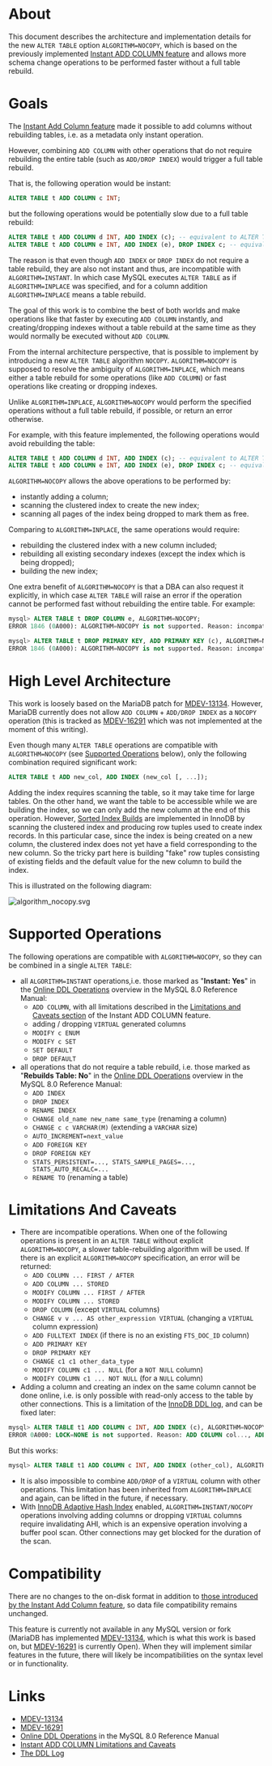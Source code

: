 # About

This document describes the architecture and implementation details for the new `ALTER TABLE` option `ALGORITHM=NOCOPY`, which is based on the previously implemented [Instant ADD COLUMN feature](https://www.yuque.com/littleneko/note/gtptal) and allows more schema change operations to be performed faster without a full table rebuild.

# Goals

The [Instant Add Column feature](https://www.yuque.com/littleneko/note/gtptal) made it possible to add columns without rebuilding tables, i.e. as a metadata only instant operation.

However, combining `ADD COLUMN` with other operations that do not require rebuilding the entire table (such as `ADD/DROP INDEX`) would trigger a full table rebuild.

That is, the following operation would be instant:

```sql
ALTER TABLE t ADD COLUMN c INT;
```

but the following operations would be potentially slow due to a full table rebuild:

```sql
ALTER TABLE t ADD COLUMN d INT, ADD INDEX (c); -- equivalent to ALTER TABLE ... ALGORITHM=INPLACE
ALTER TABLE t ADD COLUMN e INT, ADD INDEX (e), DROP INDEX c; -- equivalent to ALTER TABLE ... ALGORITHM=INPLACE
```

The reason is that even though `ADD INDEX` or `DROP INDEX` do not require a table rebuild, they are also not instant and thus, are incompatible with `ALGORITHM=INSTANT`. In which case MySQL executes `ALTER TABLE` as if `ALGORITHM=INPLACE` was specified, and for a column addition `ALGORITHM=INPLACE` means a table rebuild.

The goal of this work is to combine the best of both worlds and make operations like that faster by executing `ADD COLUMN` instantly, and creating/dropping indexes without a table rebuild at the same time as they would normally be executed without `ADD COLUMN`.

From the internal architecture perspective, that is possible to implement by introducing a new `ALTER TABLE` algorithm `NOCOPY`. `ALGORITHM=NOCOPY` is supposed to resolve the ambiguity of `ALGORITHM=INPLACE`, which means either a table rebuild for some operations (like `ADD COLUMN`) or fast operations like creating or dropping indexes.

Unlike `ALGORITHM=INPLACE`, `ALGORITHM=NOCOPY` would perform the specified operations without a full table rebuild, if possible, or return an error otherwise.

For example, with this feature implemented, the following operations would avoid rebuilding the table:

```sql
ALTER TABLE t ADD COLUMN d INT, ADD INDEX (c); -- equivalent to ALTER TABLE ... ALGORITHM=NOCOPY
ALTER TABLE t ADD COLUMN e INT, ADD INDEX (e), DROP INDEX c; -- equivalent to ALTER TABLE ... ALGORITHM=NOCOPY
```

`ALGORITHM=NOCOPY` allows the above operations to be performed by:

- instantly adding a column;
- scanning the clustered index to create the new index;
- scanning all pages of the index being dropped to mark them as free.

Comparing to `ALGORITHM=INPLACE`, the same operations would require:

- rebuilding the clustered index with a new column included;
- rebuilding all existing secondary indexes (except the index which is being dropped);
- building the new index;

One extra benefit of `ALGORITHM=NOCOPY` is that a DBA can also request it explicitly, in which case `ALTER TABLE` will raise an error if the operation cannot be performed fast without rebuilding the entire table. For example:

```sql
mysql> ALTER TABLE t DROP COLUMN e, ALGORITHM=NOCOPY;
ERROR 1846 (0A000): ALGORITHM=NOCOPY is not supported. Reason: incompatible operation. Try ALGORITHM=COPY/INPLACE.

mysql> ALTER TABLE t DROP PRIMARY KEY, ADD PRIMARY KEY (c), ALGORITHM=NOCOPY;
ERROR 1846 (0A000): ALGORITHM=NOCOPY is not supported. Reason: incompatible operation. Try ALGORITHM=COPY/INPLACE.
```

# High Level Architecture

This work is loosely based on the MariaDB patch for [MDEV-13134](https://jira.mariadb.org/browse/MDEV-13134). However, MariaDB currently does not allow `ADD COLUMN` + `ADD/DROP INDEX` as a `NOCOPY` operation (this is tracked as [MDEV-16291](https://jira.mariadb.org/browse/MDEV-16282) which was not implemented at the moment of this writing).

Even though many `ALTER TABLE` operations are compatible with `ALGORITHM=NOCOPY` (see [Supported Operations](#supported-operations) below), only the following combination required significant work:

```sql
ALTER TABLE t ADD new_col, ADD INDEX (new_col [, ...]);
```

Adding the index requires scanning the table, so it may take time for large tables. On the other hand, we want the table to be accessible while we are building the index, so we can only add the new column at the end of this operation. However, [Sorted Index Builds](https://dev.mysql.com/doc/refman/5.7/en/sorted-index-builds.html) are implemented in InnoDB by scanning the clustered index and producing row tuples used to create index records. In this particular case, since the index is being created on a new column, the clustered index does not yet have a field corresponding to the new column. So the tricky part here is building "fake" row tuples consisting of existing fields and the default value for the new column to build the index.

This is illustrated on the following diagram:

![algorithm_nocopy.svg](https://littleneko.oss-cn-beijing.aliyuncs.com/img/1594715571427-7e562a6e-291b-4499-94cf-498ea1dc44c0.svg)

# Supported Operations

The following operations are compatible with `ALGORITHM=NOCOPY`, so they can be combined in a single `ALTER TABLE`:

- all `ALGORITHM=INSTANT` operations,i.e. those marked as "**Instant: Yes**" in the [Online DDL Operations](https://dev.mysql.com/doc/refman/8.0/en/innodb-online-ddl-operations.html) overview in the MySQL 8.0 Reference Manual:
   - `ADD COLUMN`, with all limitations described in the [Limitations and Caveats section](https://git.xiaojukeji.com/foundation/mysql-server-5.7/wikis/feature-instant-add-column#limitations-and-caveats) of the Instant ADD COLUMN feature.
   - adding / dropping `VIRTUAL` generated columns
   - `MODIFY c ENUM`
   - `MODIFY c SET`
   - `SET DEFAULT`
   - `DROP DEFAULT`
- all operations that do not require a table rebuild, i.e. those marked as "**Rebuilds Table: No**" in the [Online DDL Operations](https://dev.mysql.com/doc/refman/8.0/en/innodb-online-ddl-operations.html) overview in the MySQL 8.0 Reference Manual:
   - `ADD INDEX`
   - `DROP INDEX`
   - `RENAME INDEX`
   - `CHANGE old_name new_name same_type` (renaming a column)
   - `CHANGE c c VARCHAR(M)` (extending a `VARCHAR` size)
   - `AUTO_INCREMENT=next_value`
   - `ADD FOREIGN KEY`
   - `DROP FOREIGN KEY`
   - `STATS_PERSISTENT=..., STATS_SAMPLE_PAGES=..., STATS_AUTO_RECALC=...`
   - `RENAME TO` (renaming a table)

# Limitations And Caveats

- There are incompatible operations. When one of the following operations is present in an `ALTER TABLE` without explicit `ALGORITHM=NOCOPY`, a slower table-rebuilding algorithm will be used. If there is an explicit `ALGORITHM=NOCOPY` specification, an error will be returned:
   - `ADD COLUMN ... FIRST / AFTER`
   - `ADD COLUMN ... STORED`
   - `MODIFY COLUMN ... FIRST / AFTER`
   - `MODIFY COLUMN ... STORED`
   - `DROP COLUMN` (except `VIRTUAL` columns)
   - `CHANGE v v ... AS other_expression VIRTUAL` (changing a `VIRTUAL` column expression)
   - `ADD FULLTEXT INDEX` (if there is no an existing `FTS_DOC_ID` column)
   - `ADD PRIMARY KEY`
   - `DROP PRIMARY KEY`
   - `CHANGE c1 c1 other_data_type`
   - `MODIFY COLUMN c1 ... NULL` (for a `NOT NULL` column)
   - `MODIFY COLUMN c1 ... NOT NULL` (for a `NULL` column)
- Adding a column and creating an index on the same column cannot be done online, i.e. is only possible with read-only access to the table by other connections. This is a limitation of the [InnoDB DDL log](https://dev.mysql.com/doc/refman/5.7/en/innodb-online-ddl-space-requirements.html), and can be fixed later:
```sql
mysql> ALTER TABLE t1 ADD COLUMN c INT, ADD INDEX (c), ALGORITHM=NOCOPY, LOCK=NONE;
ERROR 0A000: LOCK=NONE is not supported. Reason: ADD COLUMN col..., ADD INDEX(col). Try LOCK=SHARED.
```

But this works:
```sql
mysql> ALTER TABLE t1 ADD COLUMN c INT, ADD INDEX (other_col), ALGORITHM=NOCOPY, LOCK=NONE; -- works
```

- It is also impossible to combine `ADD/DROP` of a `VIRTUAL` column with other operations. This limitation has been inherited from `ALGORITHM=INPLACE` and again, can be lifted in the future, if necessary.
- With [InnoDB Adaptive Hash Index](https://dev.mysql.com/doc/refman/5.7/en/innodb-adaptive-hash.html) enabled, `ALGORITHM=INSTANT/NOCOPY` operations involving adding columns or dropping `VIRTUAL` columns require invalidating AHI, which is an expensive operation involving a buffer pool scan. Other connections may get blocked for the duration of the scan.

# Compatibility

There are no changes to the on-disk format in addition to [those introduced by the Instant Add Column feature](https://www.yuque.com/littleneko/note/gtptal#e91ffe51), so data file compatibility remains unchanged.

This feature is currently not available in any MySQL version or fork (MariaDB has implemented [MDEV-13134](https://jira.mariadb.org/browse/MDEV-13134), which is what this work is based on, but [MDEV-16291](https://jira.mariadb.org/browse/MDEV-16282) is currently Open). When they will implement similar features in the future, there will likely be incompatibilities on the syntax level or in functionality.

# Links

- [MDEV-13134](https://jira.mariadb.org/browse/MDEV-13134)
- [MDEV-16291](https://jira.mariadb.org/browse/MDEV-16282)
- [Online DDL Operations](https://dev.mysql.com/doc/refman/8.0/en/innodb-online-ddl-operations.html) in the MySQL 8.0 Reference Manual
- [Instant ADD COLUMN Limitations and Caveats](https://git.xiaojukeji.com/foundation/mysql-server-5.7/wikis/feature-instant-add-column#limitations-and-caveats)
- [The DDL Log](https://dev.mysql.com/doc/refman/5.7/en/innodb-online-ddl-space-requirements.html)
